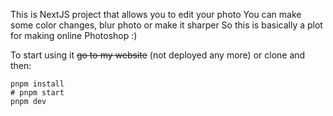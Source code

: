 This is NextJS project that allows you to edit your photo
You can make some color changes, blur photo or make it sharper
So this is basically a plot for making online Photoshop :)

To start using it ~~go to my website~~ (not deployed any more) or clone and then:
```
pnpm install
# pnpm start
pnpm dev
```
